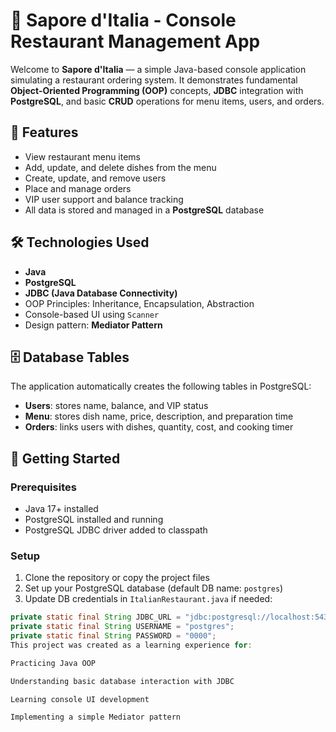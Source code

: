 # 🍝 Sapore d'Italia - Console Restaurant Management App

Welcome to **Sapore d'Italia** — a simple Java-based console application simulating a restaurant ordering system. It demonstrates fundamental **Object-Oriented Programming (OOP)** concepts, **JDBC** integration with **PostgreSQL**, and basic **CRUD** operations for menu items, users, and orders.

## 📌 Features

- View restaurant menu items  
- Add, update, and delete dishes from the menu  
- Create, update, and remove users  
- Place and manage orders  
- VIP user support and balance tracking  
- All data is stored and managed in a **PostgreSQL** database

## 🛠️ Technologies Used

- **Java**
- **PostgreSQL**
- **JDBC (Java Database Connectivity)**
- OOP Principles: Inheritance, Encapsulation, Abstraction
- Console-based UI using `Scanner`
- Design pattern: **Mediator Pattern**

## 🗄️ Database Tables

The application automatically creates the following tables in PostgreSQL:

- **Users**: stores name, balance, and VIP status  
- **Menu**: stores dish name, price, description, and preparation time  
- **Orders**: links users with dishes, quantity, cost, and cooking timer

## 🚀 Getting Started

### Prerequisites

- Java 17+ installed
- PostgreSQL installed and running
- PostgreSQL JDBC driver added to classpath

### Setup

1. Clone the repository or copy the project files  
2. Set up your PostgreSQL database (default DB name: `postgres`)  
3. Update DB credentials in `ItalianRestaurant.java` if needed:

```java
private static final String JDBC_URL = "jdbc:postgresql://localhost:5432/postgres";
private static final String USERNAME = "postgres";
private static final String PASSWORD = "0000";
This project was created as a learning experience for:

Practicing Java OOP

Understanding basic database interaction with JDBC

Learning console UI development

Implementing a simple Mediator pattern

